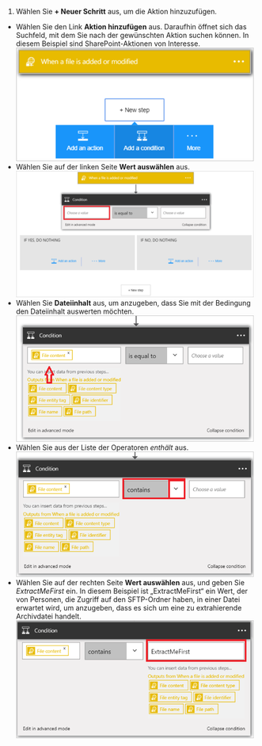1. Wählen Sie **+ Neuer Schritt** aus, um die Aktion hinzuzufügen.
- Wählen Sie den Link **Aktion hinzufügen** aus. Daraufhin öffnet sich das Suchfeld, mit dem Sie nach der gewünschten Aktion suchen können. In diesem Beispiel sind SharePoint-Aktionen von Interesse. ![SFTP-Bedingung – Abbildung 1](./media/connectors-create-api-sftp/condition-1.png)
- Wählen Sie auf der linken Seite **Wert auswählen** aus. ![SFTP-Bedingung – Abbildung 2](./media/connectors-create-api-sftp/condition-2.png)
- Wählen Sie **Dateiinhalt** aus, um anzugeben, dass Sie mit der Bedingung den Dateiinhalt auswerten möchten. ![SFTP-Bedingung – Abbildung 3](./media/connectors-create-api-sftp/condition-3.png)
- Wählen Sie aus der Liste der Operatoren *enthält* aus. ![SFTP-Bedingung – Abbildung 4](./media/connectors-create-api-sftp/condition-4.png)
- Wählen Sie auf der rechten Seite **Wert auswählen** aus, und geben Sie *ExtractMeFirst* ein. In diesem Beispiel ist „ExtractMeFirst“ ein Wert, der von Personen, die Zugriff auf den SFTP-Ordner haben, in einer Datei erwartet wird, um anzugeben, dass es sich um eine zu extrahierende Archivdatei handelt. ![SFTP-Bedingung – Abbildung 5](./media/connectors-create-api-sftp/condition-5.png)

<!---HONumber=AcomDC_0727_2016-->